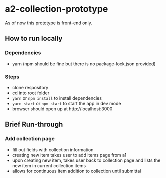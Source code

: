 # a2-collection-prototype

As of now this prototype is front-end only.



## How to run locally

### Dependencies

* yarn (npm should be fine but there is no package-lock.json provided)

### Steps

* clone respository
* cd into root folder
* `yarn` or `npm install` to install dependencies
* `yarn start` or `npm start` to start the app in dev mode
* browser should open up at http://localhost:3000



## Brief Run-through

### Add collection page

* fill out fields with collection information
* creating new item takes user to add items page from a1
* upon creating new item, takes user back to collection page and lists the new item in current collection items
* allows for continuous item addition to collection until submittal
